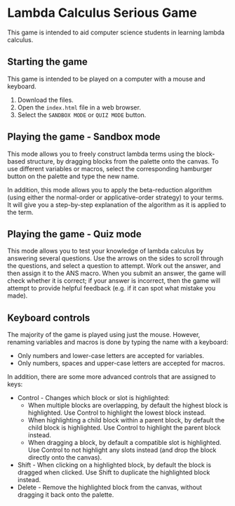 # Lambda Calculus Serious Game

This game is intended to aid computer science students in learning lambda calculus.

## Starting the game
This game is intended to be played on a computer with a mouse and keyboard.
1. Download the files.
2. Open the `index.html` file in a web browser.
3. Select the `SANDBOX MODE` or `QUIZ MODE` button.

## Playing the game - Sandbox mode

This mode allows you to freely construct lambda terms using the block-based structure, by dragging blocks from the palette onto the canvas. To use different variables or macros, select the corresponding hamburger button on the palette and type the new name.

In addition, this mode allows you to apply the beta-reduction algorithm (using either the normal-order or applicative-order strategy) to your terms. It will give you a step-by-step explanation of the algorithm as it is applied to the term.

## Playing the game - Quiz mode

This mode allows you to test your knowledge of lambda calculus by answering several questions. Use the arrows on the sides to scroll through the questions, and select a question to attempt. Work out the answer, and then assign it to the ANS macro. When you submit an answer, the game will check whether it is correct; if your answer is incorrect, then the game will attempt to provide helpful feedback (e.g. if it can spot what mistake you made).

## Keyboard controls
The majority of the game is played using just the mouse. However, renaming variables and macros is done by typing the name with a keyboard:
- Only numbers and lower-case letters are accepted for variables.
- Only numbers, spaces and upper-case letters are accepted for macros.

In addition, there are some more advanced controls that are assigned to keys:
- Control - Changes which block or slot is highlighted:
  - When multiple blocks are overlapping, by default the highest block is highlighted. Use Control to highlight the lowest block instead.
  - When highlighting a child block within a parent block, by default the child block is highlighted. Use Control to highlight the parent block instead.
  - When dragging a block, by default a compatible slot is highlighted. Use Control to not highlight any slots instead (and drop the block directly onto the canvas).
- Shift - When clicking on a highlighted block, by default the block is dragged when clicked. Use Shift to duplicate the highlighted block instead.
- Delete - Remove the highlighted block from the canvas, without dragging it back onto the palette.
